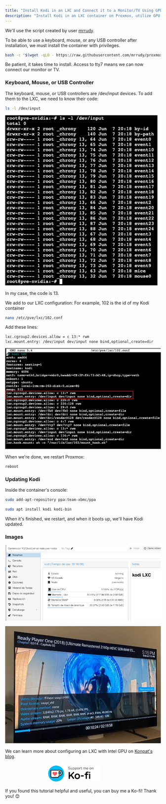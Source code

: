 ```yaml
---
title: "Install Kodi in an LXC and Connect it to a Monitor/TV Using GPU Acceleration"
description: "Install Kodi in an LXC container on Proxmox, utilize GPU acceleration, and connect it to your TV, turning your Proxmox server into an all-in-one media center."
---
```




We'll use the script created by user [mrrudy](https://github.com/mrrudy).

To be able to use a keyboard, mouse, or any USB controller after installation, we must install the container with privileges.

```bash
bash -c "$(wget -qLO - https://raw.githubusercontent.com/mrrudy/proxmoxHelper/main/ct/kodi-v1.sh)"
```

Be patient, it takes time to install.
Access to tty7 means we can now connect our monitor or TV.

### Keyboard, Mouse, or USB Controller

The keyboard, mouse, or USB controllers are /dev/input devices. To add them to the LXC, we need to know their code:

```bash
ls -l /dev/input
```

![Input devices list](https://raw.githubusercontent.com/MacRimi/ProxMenux/main/guides/kodi/kodi1.png)

In my case, the code is 13.

We add to our LXC configuration:
For example, 102 is the id of my Kodi container

```bash
nano /etc/pve/lxc/102.conf
```

Add these lines:

```
lxc.cgroup2.devices.allow = c 13:* rwm 
lxc.mount.entry: /dev/input dev/input none bind,optional,create=dir
```

![LXC configuration](https://raw.githubusercontent.com/MacRimi/ProxMenux/main/guides/kodi/kodi2.png)

When we're done, we restart Proxmox:

```bash
reboot
```

### Updating Kodi

Inside the container's console:

```bash
sudo add-apt-repository ppa:team-xbmc/ppa
```

```bash
sudo apt install kodi kodi-bin
```

When it's finished, we restart, and when it boots up, we'll have Kodi updated.

### Images

![Kodi interface 1](https://raw.githubusercontent.com/MacRimi/ProxMenux/main/guides/kodi/kodi3.png)

![Kodi interface 2](https://raw.githubusercontent.com/MacRimi/ProxMenux/main/guides/kodi/kodi4.jpeg)

We can learn more about configuring an LXC with Intel GPU on [Konpat's blog](https://blog.konpat.me/dev/2019/03/11/setting-up-lxc-for-intel-gpu-proxmox.html).



<div style="display: flex; justify-content: center; align-items: center;">
  <a href="https://ko-fi.com/G2G313ECAN" target="_blank" style="display: flex; align-items: center; text-decoration: none;">
    <img src="https://raw.githubusercontent.com/MacRimi/HWEncoderX/main/images/kofi.png" alt="Support me on Ko-fi" style="width:175px; margin-right:65px;"/>
  </a>
</div>

If you found this tutorial helpful and useful, you can buy me a Ko-fi! Thank you! 😊
